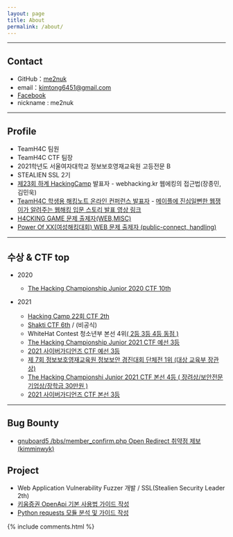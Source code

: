 ```yaml
---
layout: page
title: About
permalink: /about/
---
```


* * *

## Contact

  * GitHub：[me2nuk](https://github.com/me2nuk)
  * email：kimtong6451@gmail.com
  * [Facebook](https://www.facebook.com/me2nuk)
  * nickname : me2nuk

* * *

## Profile

  * TeamH4C 팀원
  * TeamH4C CTF 팀장
  * 2021학년도 서울여자대학교 정보보호영재교육원 고등전문 B
  * STEALIEN SSL 2기
  * [제23회 하계 HackingCamp](http://hackingcamp.org/) 발표자 - webhacking.kr 웹에킹의 접근법(장종민, 김민욱)
  * [TeamH4C 학생용 해킹노트 온라인 컨퍼런스 발표자](https://www.facebook.com/teamh4c/photos/a.180951688666243/4371028729658497/) - [메이플에 진심일뻔한 웹쟁이가 알려주는 웹해킹 입문 스토리 발표 영상 링크](https://youtu.be/FXrE4cI_oW8)
  * [H4CKING GAME 문제 출제자(WEB,MISC)](https://h4ckingga.me/challenges)
  * [Power Of XX(여성해킹대회) WEB 문제 출제자 (public-connect, handling)]()

* * *

## 수상 & CTF top

  + 2020

    + [The Hacking Championship Junior 2020 CTF 10th](http://www.kukinews.com/newsView/kuk202011260227)

  + 2021

    + [Hacking Camp 22회 CTF 2th](/files/HackingCamp/CTF-2th.png)
    + [Shakti CTF 6th](/files/ShaktiCTF/ShaktiCTF-6th-TeamH4C.png) / (비공식)
    + WhiteHat Contest 청소년부 본선 4위[( 2등 3등 4등 동점 )](https://www.facebook.com/whitehatcontest/photos/pcb.1747420522110088/1747419815443492)
    + [The Hacking Championship Junior 2021 CTF 예선 3등]()
    + [2021 사이버가디언즈 CTF 예선 3등](https://www.facebook.com/dreamhack.io/photos/a.124467269979127/125957156496805/)
    + [제 7회 정보보호영재교육원 정보보안 경진대회 단체전 1위 (대상 교육부 장관상)](https://www.facebook.com/teamh4c/photos/a.180951688666243/4475199182574784/)
    + [The Hacking Championshi Junior 2021 CTF 본선 4등 ( 장려상/보안전문기업상/장학금 30만원 )](https://www.facebook.com/photo?fbid=1432603427133909&set=pcb.1432603830467202)
    + [2021 사이버가디언즈 CTF 본선 3등](https://www.facebook.com/dreamhack.io/photos/a.124467269979127/127564286336092)

* * *

## Bug Bounty

  + [gnuboard5 /bbs/member_confirm.php Open Redirect 취약점 제보(kimminwyk)](https://github.com/gnuboard/gnuboard5/issues/126)

## Project

  + Web Application Vulnerability Fuzzer 개발 / SSL(Stealien Security Leader 2th)
  + [키움증권 OpenApi 기본 사용법 가이드 작성](https://github.com/me2nuk/stockOpenAPI)
  + [Python requests 모듈 분석 및 가이드 작성](https://me2nuk.com/Python-requests-module-example/)

{% include comments.html %}